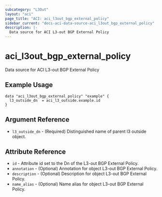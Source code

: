 ```yaml
---
subcategory: "L3Out"
layout: "aci"
page_title: "ACI: aci_l3out_bgp_external_policy"
sidebar_current: "docs-aci-data-source-aci_l3out_bgp_external_policy"
description: |-
  Data source for ACI L3-out BGP External Policy
---
```


# aci_l3out_bgp_external_policy

Data source for ACI L3-out BGP External Policy

## Example Usage

```hcl
data "aci_l3out_bgp_external_policy" "example" {
  l3_outside_dn  = aci_l3_outside.example.id
}
```

## Argument Reference

- `l3_outside_dn` - (Required) Distinguished name of parent l3 outside object.

## Attribute Reference

- `id` - Attribute id set to the Dn of the L3-out BGP External Policy.
- `annotation` - (Optional) Annotation for object L3-out BGP External Policy.
- `description` - (Optional) Description for object L3-out BGP External Policy.
- `name_alias` - (Optional) Name alias for object L3-out BGP External Policy.
